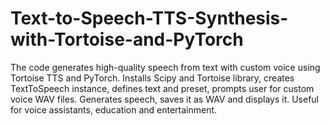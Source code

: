 # Text-to-Speech-TTS-Synthesis-with-Tortoise-and-PyTorch
The code generates high-quality speech from text with custom voice using Tortoise TTS and PyTorch. Installs Scipy and Tortoise library, creates TextToSpeech instance, defines text and preset, prompts user for custom voice WAV files. Generates speech, saves it as WAV and displays it. Useful for voice assistants, education and entertainment.
